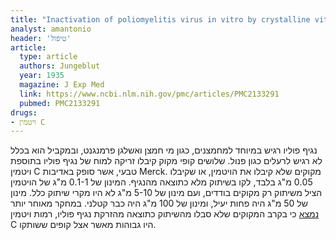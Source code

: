 ```yaml
---
title: "Inactivation of poliomyelitis virus in vitro by crystalline vitamin C (ascorbic asid)"
analyst: amantonio
header: 'טיפול'
article:
  type: article
  authors: Jungeblut
  year: 1935
  magazine: J Exp Med
  link: https://www.ncbi.nlm.nih.gov/pmc/articles/PMC2133291
  pubmed: PMC2133291
drugs:
- ויטמין C
---
```


נגיף פוליו רגיש במיוחד למחמצנים, כגון מי חמצן ואשלגן פרמנגנט, ובמקביל הוא בכלל לא רגיש לרעלים כגון פנול.
שלושים קופי מקוק קיבלו זריקה למוח של נגיף פוליו בתוספת ויטמין C טבעי, אשר סופק באדיבות Merck. מקוקים שלא קיבלו את הויטמין, או שקיבלו 0.05 מ"ג בלבד, לקו בשיתוק מלא כתוצאה מהנגיף. המינון של 0.1-1 מ"ג של הויטמין הציל משיתוק רק מקוקים בודדים, ועם מינון של 5-10 מ"ג לא היו מקרי שיתוק כלל. מינון של 50 מ"ג היה פחות יעיל, ומינון של 100 מ"ג היה כבר קטלני.
במחקר מאוחר יותר [נמצא](https://www.ncbi.nlm.nih.gov/pmc/articles/PMC2133579) כי בקרב המקוקים שלא סבלו מהשיתוק כתוצאה מהזרקת נגיף פוליו, רמות ויטמין C היו גבוהות מאשר אצל קופים ששותקו.
